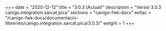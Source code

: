 +++
date        = "2020-12-12"
title       = "3.0.3 (Actual)"
description = "Versió 3.0.3 canigo.integration.sarcat.pica"
sections    = "canigo-fwk-docs"
enllac		= "/canigo-fwk-docs/documentacio-llibreries/canigo.integration.sarcat.pica/3.0.3/"
weight		= 1
+++
